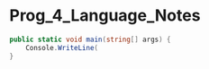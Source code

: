 # Prog_4_Language_Notes

```csharp
public static void main(string[] args) {
	Console.WriteLine(
}
```